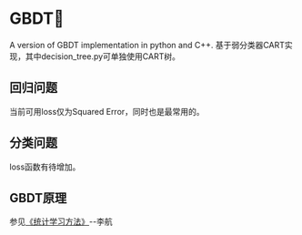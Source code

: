 # GBDT🌲
A version of GBDT implementation in python and C++.
基于弱分类器CART实现，其中decision_tree.py可单独使用CART树。

## 回归问题
当前可用loss仅为Squared Error，同时也是最常用的。

## 分类问题
loss函数有待增加。

## GBDT原理
参见[《统计学习方法》](https://book.douban.com/subject/10590856/)--李航
